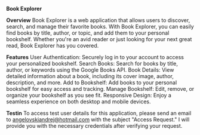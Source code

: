 **Book Explorer**

**Overview**
Book Explorer is a web application that allows users to discover, search, and manage their favorite books. With Book Explorer, you can easily find books by title, author, or topic, and add them to your personal bookshelf. Whether you're an avid reader or just looking for your next great read, Book Explorer has you covered.

**Features**
User Authentication: Securely log in to your account to access your personalized bookshelf.
Search Books: Search for books by title, author, or keywords using the Google Books API.
Book Details: View detailed information about a book, including its cover image, author, description, and more.
Add to Bookshelf: Add books to your personal bookshelf for easy access and tracking.
Manage Bookshelf: Edit, remove, or organize your bookshelf as you see fit.
Responsive Design: Enjoy a seamless experience on both desktop and mobile devices.

**Testin**
To access test user details for this application, please send an email to angelovskiandrej@hotmail.com with the subject "Access Request." 
I will provide you with the necessary credentials after verifying your request. 



